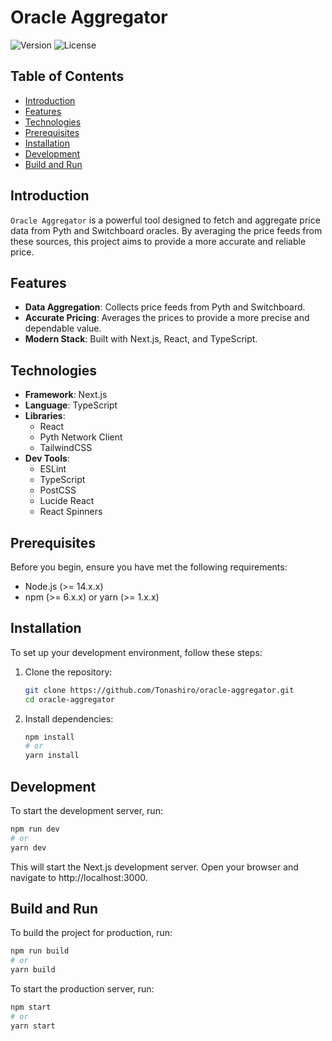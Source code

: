 # Oracle Aggregator

![Version](https://img.shields.io/badge/version-0.1.0-blue.svg)
![License](https://img.shields.io/badge/license-MIT-green.svg)

## Table of Contents

- [Introduction](#introduction)
- [Features](#features)
- [Technologies](#technologies)
- [Prerequisites](#prerequisites)
- [Installation](#installation)
- [Development](#development)
- [Build and Run](#build-and-run)

## Introduction

`Oracle Aggregator` is a powerful tool designed to fetch and aggregate price data from Pyth and Switchboard oracles. By averaging the price feeds from these sources, this project aims to provide a more accurate and reliable price.

## Features

- **Data Aggregation**: Collects price feeds from Pyth and Switchboard.
- **Accurate Pricing**: Averages the prices to provide a more precise and dependable value.
- **Modern Stack**: Built with Next.js, React, and TypeScript.

## Technologies

- **Framework**: Next.js
- **Language**: TypeScript
- **Libraries**:
  - React
  - Pyth Network Client
  - TailwindCSS
- **Dev Tools**:
  - ESLint
  - TypeScript
  - PostCSS
  - Lucide React
  - React Spinners

## Prerequisites

Before you begin, ensure you have met the following requirements:

- Node.js (>= 14.x.x)
- npm (>= 6.x.x) or yarn (>= 1.x.x)

## Installation

To set up your development environment, follow these steps:

1. Clone the repository:
    ```bash
    git clone https://github.com/Tonashiro/oracle-aggregator.git
    cd oracle-aggregator
    ```

2. Install dependencies:
    ```bash
    npm install
    # or
    yarn install
    ```

## Development

To start the development server, run:

```bash
npm run dev
# or
yarn dev
```
This will start the Next.js development server. Open your browser and navigate to http://localhost:3000.

## Build and Run

To build the project for production, run:

```bash
npm run build
# or
yarn build
```

To start the production server, run:
```bash
npm start
# or
yarn start
```